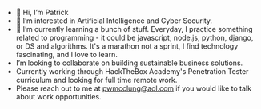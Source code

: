 - 👋 Hi, I’m Patrick
- 👀 I’m interested in Artificial Intelligence and Cyber Security.
- 🌱 I’m currently learning a bunch of stuff. Everyday, I practice something related to programming - it could be javascript, node.js, python, django, or DS and algorithms. It's a marathon not a sprint, I find technology fascinating, and I love to learn.
- I’m looking to collaborate on building sustainable business solutions.
- Currently working through HackTheBox Academy's Penetration Tester curriculum and looking for full time remote work.
- Please reach out to me at pwmcclung@aol.com if you would like to talk about work opportunities.

<!---
pwmcclung/pwmcclung is a ✨ special ✨ repository because its `README.md` (this file) appears on your GitHub profile.
You can click the Preview link to take a look at your changes.
--->
